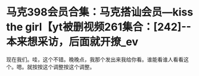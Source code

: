 # 马克398会员合集：马克搭讪会员—kiss the girl【yt被删视频261集合：[242]--本来想采访，后面就开撩_ev

现在我们。哇，这个不错。晚晚点，我那个发出来我给你看。谁能看谁人看看这个。嗯。就按按这个调整按这个调整。

